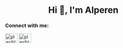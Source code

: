 <h1 align="center">Hi 👋, I'm Alperen</h1>
<h3 align="left">Connect with me:</h3>
<p align="left">
<a href="https://kaggle.com/plexible" target="blank"><img align="center" src="https://raw.githubusercontent.com/rahuldkjain/github-profile-readme-generator/master/src/images/icons/Social/kaggle.svg" alt="plexible" height="30" width="40" /></a>
<a href="https://discord.gg/plexible." target="blank"><img align="center" src="https://raw.githubusercontent.com/rahuldkjain/github-profile-readme-generator/master/src/images/icons/Social/discord.svg" alt="plexible." height="30" width="40" /></a>
</p>

